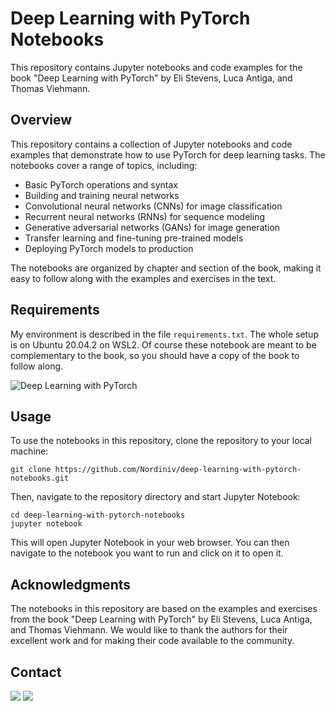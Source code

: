# Deep Learning with PyTorch Notebooks

This repository contains Jupyter notebooks and code examples for the book "Deep Learning with PyTorch" by Eli Stevens, Luca Antiga, and Thomas Viehmann.

## Overview

This repository contains a collection of Jupyter notebooks and code examples that demonstrate how to use PyTorch for deep learning tasks. The notebooks cover a range of topics, including:

- Basic PyTorch operations and syntax
- Building and training neural networks
- Convolutional neural networks (CNNs) for image classification
- Recurrent neural networks (RNNs) for sequence modeling
- Generative adversarial networks (GANs) for image generation
- Transfer learning and fine-tuning pre-trained models
- Deploying PyTorch models to production

The notebooks are organized by chapter and section of the book, making it easy to follow along with the examples and exercises in the text.

## Requirements

My environment is described in the file `requirements.txt`. The whole setup is on Ubuntu 20.04.2 on WSL2.
Of course these notebook are meant to be complementary to the book, so you should have a copy of the book to follow along.

![Deep Learning with PyTorch](https://images.manning.com/360/480/resize/book/3/8e5d003-09e3-430e-a5a3-f42ee1cafb5f/Stevens-DLPy-HI.png)

## Usage

To use the notebooks in this repository, clone the repository to your local machine:

```
git clone https://github.com/Nordiniv/deep-learning-with-pytorch-notebooks.git
```

Then, navigate to the repository directory and start Jupyter Notebook:

```
cd deep-learning-with-pytorch-notebooks
jupyter notebook
```

This will open Jupyter Notebook in your web browser. You can then navigate to the notebook you want to run and click on it to open it.

## Acknowledgments

The notebooks in this repository are based on the examples and exercises from the book "Deep Learning with PyTorch" by Eli Stevens, Luca Antiga, and Thomas Viehmann. We would like to thank the authors for their excellent work and for making their code available to the community.

## Contact
<a href="https://www.linkedin.com/in/Nordin-shafiq/"><img src="https://img.shields.io/badge/LinkedIn-0077B5?style=for-the-badge&logo=linkedin&logoColor=white"/></a>
<a href="https://t.me/nordiniv"><img src="https://img.shields.io/badge/Telegram-2CA5E0?style=for-the-badge&logo=telegram&logoColor=white"/></a>

